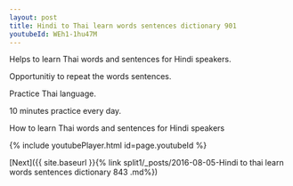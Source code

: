 ```yaml
---
layout: post
title: Hindi to Thai learn words sentences dictionary 901 
youtubeId: WEh1-1hu47M
---
```

 
 
Helps to learn Thai words and sentences for Hindi speakers.

Opportunitiy to repeat the words sentences. 

Practice Thai language. 
 
10 minutes practice every day. 
 
How to learn Thai words and sentences for Hindi speakers 
 
{% include youtubePlayer.html id=page.youtubeId %}
 
 
[Next]({{ site.baseurl }}{% link  split1/_posts/2016-08-05-Hindi to thai learn words sentences dictionary 843 .md%})
 
